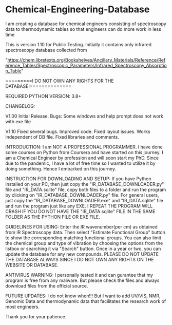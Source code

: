 # Chemical-Engineering-Database
I am creating a database for chemical engineers consisting of spectroscopy data to thermodynamic tables so that engineers can do more work in less time

This is version 1.10 for Public Testing.
Initially it contains only infrared spectroscopy database collected from 

"https://chem.libretexts.org/Bookshelves/Ancillary_Materials/Reference/Reference_Tables/Spectroscopic_Parameters/Infrared_Spectroscopy_Absorption_Table"

=========I DO NOT OWN ANY RIGHTS FOR THE DATABASE!==============

REQUIRED PYTHON VERSION: 3.8+

CHANGELOG:

V1.00
Initial Release. Bugs: Some windows and help prompt does not work with exe file

V1.10
Fixed several bugs.
Improved code.
Fixed layout issues.
Works independent of DB file.
Fixed libraries and comments.

INTRODUCTION:
I am NOT A PROFESSIONAL PROGRAMMER. I have done some courses on Python from Coursera and have started on this journey. I am a Chemical Engineer by profession and will soon start my PhD. Since due to the pandemic, I have a lot of free time so I wanted to utilize it by doing something. Hence I embarked on this journey.

INSTRUCTION FOR DOWNLOADING AND SETUP:
If you have Python installed on your PC, then just copy the "IR_DATABASE_DOWNLOADER.py" file and "IR_DATA.sqlite" file, copy both files to a folder and run the program by clicking on "IR_DATABASE_DOWNLOADER.py" file. For general users, just copy the "IR_DATABASE_DOWNLOADER.exe" and "IR_DATA.sqlite" file and run the program just like any EXE.
I REPEAT THE PROGRAM WILL CRASH IF YOU DO NOT HAVE THE "IR_DATA.sqlite" FILE IN THE SAME FOLDER AS THE PYTHON FILE OR EXE FILE.

GUIDELINES FOR USING:
Enter the IR wavenumber(per cm) as obtained from IR Spectroscopy data. Then select "Estimate Functional Group" button to show the corresponding matching functional groups. You can also limit the chemical group and type of vibration by choosing the options from the listbox or searching it via "Search" button. Once in a year or two, you can update the database for any new compounds. PLEASE DO NOT UPDATE THE DATABASE ALWAYS SINCE I DO NOT OWN ANY RIGHTS ON THE WEBSITE OR DATABASE.

ANTIVIRUS WARNING:
I personally tested it and can gurantee that my program is free from any malware. But please check the files and always download files from the official source. 

FUTURE UPDATES:
I do not know when!!! But I want to add UV/VIS, NMR, Genomic Data and thermodynamic data that facilitates the research work of most engineers.

Thank you for your patience.
